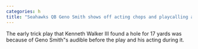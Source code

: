 ```yaml
---
categories: h
title: "Seahawks QB Geno Smith shows off acting chops and playcalling acumen vs Cardinals"
---
```

The early trick play that Kenneth Walker III found a hole for 17 yards was because of Geno Smith"s audible before the play and his acting during it. 